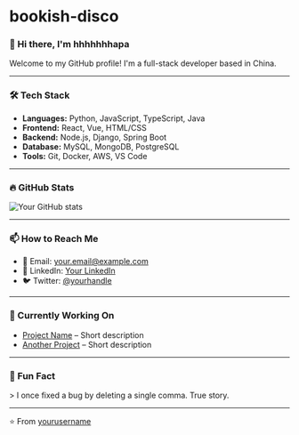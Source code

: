 # bookish-disco

### 👋 Hi there, I'm hhhhhhhapa

Welcome to my GitHub profile! I'm a full-stack developer based in China.

---

### 🛠️ Tech Stack

- **Languages:** Python, JavaScript, TypeScript, Java
- **Frontend:** React, Vue, HTML/CSS
- **Backend:** Node.js, Django, Spring Boot
- **Database:** MySQL, MongoDB, PostgreSQL
- **Tools:** Git, Docker, AWS, VS Code

---

### 🔥 GitHub Stats

![Your GitHub stats](https://github-readme-stats.vercel.app/api?username=hhhhhhhapa&show_icons=true&theme=radical)

---

### 📫 How to Reach Me

- 📧 Email: your.email@example.com  
- 💼 LinkedIn: [Your LinkedIn](https://linkedin.com/in/yourprofile)  
- 🐦 Twitter: [@yourhandle](https://twitter.com/yourhandle)

---

### 🎯 Currently Working On

- [Project Name](https://github.com/yourusername/projectname) – Short description  
- [Another Project](https://github.com/yourusername/anotherproject) – Short description

---

### 🧠 Fun Fact

&gt; I once fixed a bug by deleting a single comma. True story.

---

⭐️ From [yourusername](https://github.com/hhhhhhhapa)
